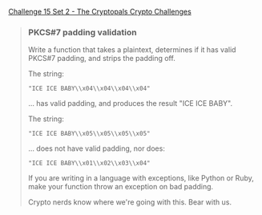 [Challenge 15 Set 2 - The Cryptopals Crypto Challenges](https://cryptopals.com/sets/2/challenges/15)

> ### PKCS#7 padding validation
>
> Write a function that takes a plaintext, determines if it has valid PKCS#7 padding, and strips the padding off.
>
> The string:
>
>     "ICE ICE BABY\\x04\\x04\\x04\\x04"
>
> ... has valid padding, and produces the result "ICE ICE BABY".
>
> The string:
>
>     "ICE ICE BABY\\x05\\x05\\x05\\x05"
>
> ... does not have valid padding, nor does:
>
>     "ICE ICE BABY\\x01\\x02\\x03\\x04"
>
> If you are writing in a language with exceptions, like Python or Ruby, make your function throw an exception on bad padding.
>
> Crypto nerds know where we're going with this. Bear with us.